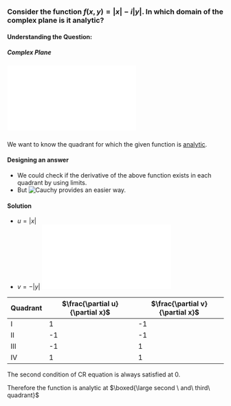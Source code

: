 ### Consider the function $f(x,y)=|x|-i|y|$. In which domain of the complex plane is it analytic?

#### Understanding the Question:
##### Complex Plane
![](complex%20plane.excalidraw.md)

#####
We want to know the quadrant for which the given function is [analytic](../../../maths/analytic%20function.md).

#### Designing an answer
- We could check if the derivative of the above function exists in each quadrant by using limits.
- But ![Cauchy](analytic%20function#Cauchy%20Reimann%20Condition) provides an easier way.
#### Solution
 - $u=|x|$
 - $v=- |y|$
![](modulus%20graph.excalidraw.md)

Quadrant|$\frac{\partial u}{\partial x}$|$\frac{\partial v}{\partial x}$
-------|--------------------------------|------------------------------
I|1| -1
II| -1 | -1
III| -1 | 1
IV| 1 | 1

The second condition of CR equation is always satisfied at 0.

Therefore the function is analytic at $\boxed{\large second \ and\ third\ quadrant}$